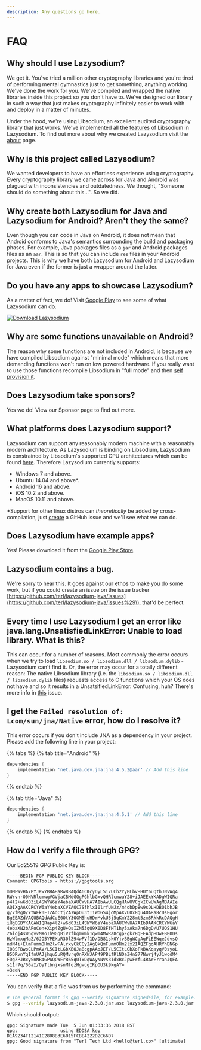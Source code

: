 ```yaml
---
description: Any questions go here.
---
```


# FAQ

## Why should I use Lazysodium?

We get it. You've tried a million other cryptography libraries and you're tired of performing mental gymnastics just to get something, anything working. We've done the work for you. We've compiled and wrapped the native libraries inside this project so you don't have to. We've designed our library in such a way that just makes cryptography infinitely easier to work with and deploy in a matter of minutes.

Under the hood, we're using Libsodium, an excellent audited cryptography library that just works. We've implemented all the [features](features.md) of Libsodium in Lazysodium. To find out more about why we created Lazysodium visit the [about](about.md) page.

## Why is this project called Lazysodium?

We wanted developers to have an effortless experience using cryptography. Every cryptography library we came across for Java and Android was plagued with inconsistencies and outdatedness. We thought, "Someone should do something about this...". So we did.

## Why create both Lazysodium for Java and Lazysodium for Android? Aren't they the same?

Even though you can code in Java on Android, it does not mean that Android conforms to Java's semantics surrounding the build and packaging phases. For example, Java packages files as a `jar` and Android packages files as an `aar`. This is so that you can include `res` files in your Android projects. This is why we have both Lazysodium for Android and Lazysodium for Java even if the former is just a wrapper around the latter.

## Do you have any apps to showcase Lazysodium?

As a matter of fact, we do! Visit [Google Play](https://play.google.com/store/apps/details?id=com.goterl.lazycode.lazysodium.example) to see some of what Lazysodium can do.

[![Download Lazysodium](.gitbook/assets/google-play-badge.png)](https://play.google.com/store/apps/details?id=com.goterl.lazycode.lazysodium.example)

## Why are some functions unavailable on Android?

The reason why some functions are not included in Android, is because we have compiled Libsodium against "minimal mode" which means that more demanding functions won't run on low powered hardware. If you really want to use those functions recompile Libsodium in "full mode" and then [self provision it](self-provisioning-libsodium.md).

## Does Lazysodium take sponsors?

Yes we do! View our Sponsor page to find out more.

## What platforms does Lazysodium support?

Lazysodium can support any reasonably modern machine with a reasonably modern architecture. As Lazysodium is binding on Libsodium, Lazysodium is constrained by Libsodium's supported CPU architectures which can be found [here](https://github.com/jedisct1/libsodium/tree/master/dist-build). Therefore Lazysodium currently supports:

* Windows 7 and above.
* Ubuntu 14.04 and above\*.
* Android 16 and above.
* iOS 10.2 and above.
* MacOS 10.11 and above.

\*Support for other linux distros can _theoretically_ be added by cross-compilation, just [create](https://github.com/terl/lazysodium-java/issues) a GitHub issue and we'll see what we can do.

## Does Lazysodium have example apps?

Yes! Please download it from the [Google Play Store](https://play.google.com/store/apps/details?id=com.goterl.lazycode.lazysodium.example).

## Lazysodium contains a bug.

We're sorry to hear this. It goes against our ethos to make you do some work, but if you could create an issue on the issue tracker [https://github.com/terl/lazysodium-java/issues](https://github.com/terl/lazysodium-java/issues%29\), that'd be perfect.

## Every time I use Lazysodium I get an error like java.lang.UnsatisfiedLinkError: Unable to load library. What is this?

This can occur for a number of reasons. Most commonly the error occurs when we try to load `libsodium.so / libsodium.dll / libsodium.dylib` - Lazysodium can't find it. Or, the error may occur for a totally different reason: The native Libsodium library \(i.e. the `libsodium.so / libsodium.dll / libsodium.dylib` files\) requests access to C functions which your OS does not have and so it results in a UnsatsifiedLinkError. Confusing, huh? There's more info in [this](https://github.com/terl/lazysodium-java/issues/34) issue. 

## I get the `Failed resolution of: Lcom/sun/jna/Native` error, how do I resolve it?

This error occurs if you don't include JNA as a dependency in your project. Please add the following line in your project:

{% tabs %}
{% tab title="Android" %}
```groovy
dependencies {
    implementation 'net.java.dev.jna:jna:4.5.2@aar' // Add this line
}
```
{% endtab %}

{% tab title="Java" %}
```groovy
dependencies {
    implementation 'net.java.dev.jna:jna:4.5.1' // Add this line
}
```
{% endtab %}
{% endtabs %}

## How do I verify a file through GPG?

Our Ed25519 GPG Public Key is:

```text
-----BEGIN PGP PUBLIC KEY BLOCK-----
Comment: GPGTools - https://gpgtools.org

mDMEWvHA7BYJKwYBBAHaRw8BAQdA6CKcyDyLS17UCb2YyBLbvHHUY6uQthJNvWg4
RWrvnrO0HVRlcmwgVGVjaCBMdGQgPGhlbGxvQHRlcmwuY28+iJAEExYKADgWIQRa
p4l2+w6d03iL4SWYW6aY4ebaXAUCWvHA7AIbAwULCQgHAwUVCgkICwUWAgMBAAIe
AQIXgAAKCRCYW6aY4ebaXCVZAQC7SfhlxI0lrfUNJz/m4obDpBw9sDLHDBO1bhJB
g/7fMgD/YtWEk0FTZAdCtjZA7WpOu3tI1WoGS4joMpAXvU0x8gu4OARa8cDsEgor
BgEEAZdVAQUBAQdAdCqE0OtY3OGM5huHDrMvkU5j5qKmY228mt5zm8RkkRcDAQgH
iHgEGBYKACAWIQRap4l2+w6d03iL4SWYW6aY4ebaXAUCWvHA7AIbDAAKCRCYW6aY
4ebaXN2bAPoCen+Xip4ZgU+QsIZN53qQ9X0D8FfHT1hy5aAka7n6DgD/U7UOS1HU
Z6loj4sW6qvvMXoIh9GqBiVrfbgmWmk1qwm4MwRa8cgpFgkrBgEEAdpHDwEBB0Ds
HzWlmxqMaZ/6JO5YPEXuR30lZ94wPVf1D/DB81sk0YjvBBgWCgAgFiEEWqeJdvsO
ndN4i+ElmFummOHm2lwFAlrxyCkCGyIAgQkQmFummOHm2lx2IAQZFgoAHRYhBNGp
I08SFBwoCLPmAV/L5CItLGbXBQJa8cgpAAoJEF/L5CItLGbXoFkBAKqayqV0syoL
B5DRvnYqIfnUAJjhqu5uRQMvrqOnRXWJAP49PBLfRlNOaZ4nS77Nwrj4yJ1wcdM4
FDgZPJRxySnNB4GPAQCWErB65qUTxDqWAyNNVs3IdxBcJpwFrfL4RArErranJQEA
s11r7q/66aI/OyTlbnjxsnMfqzHgwcgIRpOU3k9kgAY=
=3eeN
-----END PGP PUBLIC KEY BLOCK-----
```

You can verify that a file was from us by performing the command:

```bash
# The general format is gpg --verify signature signedFile, for example:
$ gpg --verify lazysodium-java-2.3.0.jar.asc lazysodium-java-2.3.0.jar
```

Which should output:

```text
gpg: Signature made Tue  5 Jun 01:33:36 2018 BST
gpg:                using EDDSA key D1A9234F12141C2808B3E6015FCBE4222D2C66D7
gpg: Good signature from "Terl Tech Ltd <hello@terl.co>" [ultimate]
```

